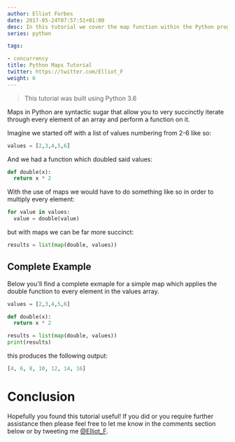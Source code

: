 ```yaml
---
author: Elliot Forbes
date: 2017-05-24T07:57:51+01:00
desc: In this tutorial we cover the map function within the Python programming language
series: python

tags:

- concurrency
title: Python Maps Tutorial
twitter: https://twitter.com/Elliot_F
weight: 6
---
```


> This tutorial was built using Python 3.6

Maps in Python are syntactic sugar that allow you to very succinctly iterate through every element of an array and perform a function on it. 

Imagine we started off with a list of values numbering from 2-6 like so:

```python
values = [2,3,4,5,6]
``` 

And we had a function which doubled said values:

```python
def double(x):
  return x * 2
```

With the use of maps we would have to do something like so in order to multiply every element:

```python
for value in values:
  value = double(value)
```

but with maps we can be far more succinct:

```python
results = list(map(double, values))
```

## Complete Example

Below you'll find a complete exmaple for a simple map which applies the double function to every element in the values array.

```python
values = [2,3,4,5,6]

def double(x):
  return x * 2

results = list(map(double, values))
print(results)
```

this produces the following output:

```python
[4, 6, 8, 10, 12, 14, 16]
```

# Conclusion

Hopefully you found this tutorial useful! If you did or you require further assistance then please feel free to let me know in the comments section below or by tweeting me [@Elliot_F](https://twitter.com/elliot_f).